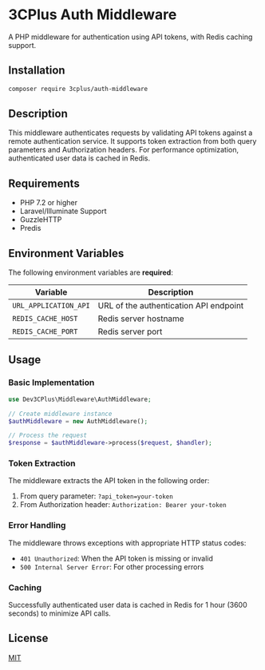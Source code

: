 # 3CPlus Auth Middleware

A PHP middleware for authentication using API tokens, with Redis caching support.

## Installation

```bash
composer require 3cplus/auth-middleware
```

## Description

This middleware authenticates requests by validating API tokens against a remote authentication service. It supports token extraction from both query parameters and Authorization headers. For performance optimization, authenticated user data is cached in Redis.

## Requirements

- PHP 7.2 or higher
- Laravel/Illuminate Support
- GuzzleHTTP
- Predis

## Environment Variables

The following environment variables are **required**:

| Variable | Description |
|----------|-------------|
| `URL_APPLICATION_API` | URL of the authentication API endpoint |
| `REDIS_CACHE_HOST` | Redis server hostname |
| `REDIS_CACHE_PORT` | Redis server port |

## Usage

### Basic Implementation

```php
use Dev3CPlus\Middleware\AuthMiddleware;

// Create middleware instance
$authMiddleware = new AuthMiddleware();

// Process the request
$response = $authMiddleware->process($request, $handler);
```

### Token Extraction

The middleware extracts the API token in the following order:
1. From query parameter: `?api_token=your-token`
2. From Authorization header: `Authorization: Bearer your-token`

### Error Handling

The middleware throws exceptions with appropriate HTTP status codes:
- `401 Unauthorized`: When the API token is missing or invalid
- `500 Internal Server Error`: For other processing errors

### Caching

Successfully authenticated user data is cached in Redis for 1 hour (3600 seconds) to minimize API calls.

## License

[MIT](LICENSE)